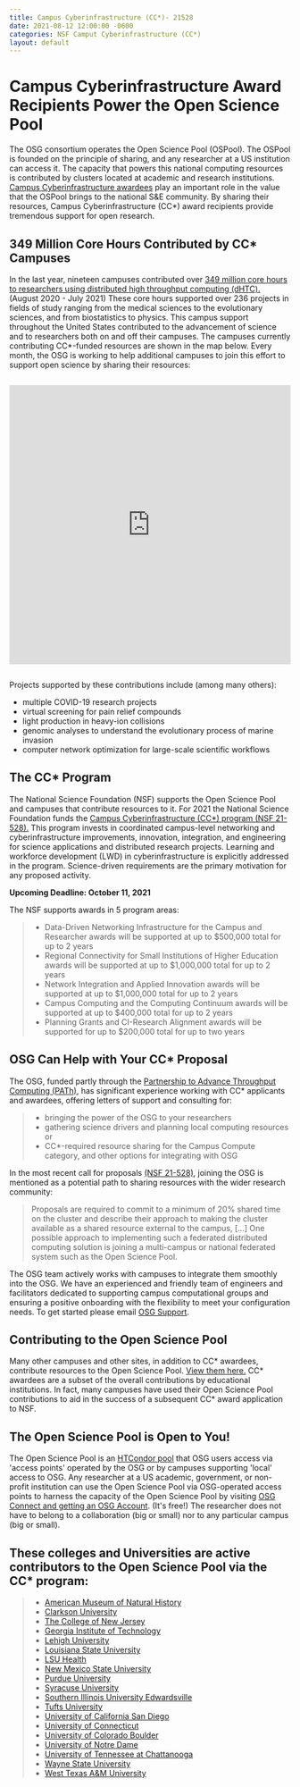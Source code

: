 ```yaml
---
title: Campus Cyberinfrastructure (CC*)- 21528
date: 2021-08-12 12:00:00 -0600
categories: NSF Camput Cyberinfrastructure (CC*)
layout: default
---
```


Campus Cyberinfrastructure Award Recipients Power the Open Science Pool
=======================================================================

The OSG consortium operates the Open Science Pool (OSPool). The OSPool is founded on the principle of sharing, and any researcher at a US institution can access it. The capacity that powers this national computing resources is contributed by clusters located at academic and research institutions. [Campus Cyberinfrastructure awardees](https://www.nsf.gov/funding/pgm_summ.jsp?pims_id=504748) play an important role in the value that the OSPool brings to the national S&E community. By sharing their resources, Campus Cyberinfrastructure (CC*) award recipients provide tremendous support for open research.

<h2>349 Million Core Hours Contributed by CC* Campuses</h2>

In the last year, nineteen campuses contributed over [349 million core hours to researchers using distributed high throughput computing (dHTC).](https://gracc.opensciencegrid.org/) (August 2020 - July 2021) These core hours supported over 236 projects in fields of study ranging from the medical sciences to the evolutionary sciences, and from biostatistics to physics. This campus support throughout the United States contributed to the advancement of science and to researchers both on and off their campuses. The campuses currently contributing CC*-funded resources are shown in the map below. Every month, the OSG is working to help additional campuses to join this effort to support open science by sharing their resources:

<iframe width="100%" height="500px" frameBorder="0" style="margin-bottom:1em; margin-top:1em" src="https://map.opensciencegrid.org/map/iframe?view=CCStar#38.61687,-97.86621|4|hybrid"></iframe>

Projects supported by these contributions include (among many others):

- multiple COVID-19 research projects
- virtual screening for pain relief compounds
- light production in heavy-ion collisions 
- genomic analyses to understand the evolutionary process of marine invasion
- computer network optimization for large-scale scientific workflows


The CC* Program
---------------


The National Science Foundation (NSF) supports the Open Science Pool and campuses that contribute resources to it. For 2021 the National Science Foundation funds the <a href="https://www.nsf.gov/funding/pgm_summ.jsp?pims_id=504748" target="_blank"> Campus Cyberinfrastructure (CC*) program (NSF 21-528).</a>
This program invests in coordinated campus-level networking and cyberinfrastructure improvements, innovation, integration, and engineering for science applications and distributed research projects. Learning and workforce development (LWD) in cyberinfrastructure is explicitly addressed in the program. Science-driven requirements are the primary motivation for any proposed activity.

**Upcoming Deadline: October 11, 2021** 

The NSF supports awards in 5 program areas:
>- 	Data-Driven Networking Infrastructure for the Campus and Researcher awards will be supported at up to $500,000 total for up to 2 years
>- 	Regional Connectivity for Small Institutions of Higher Education awards will be supported at up to $1,000,000 total for up to 2 years
>- 	Network Integration and Applied Innovation awards will be supported at up to $1,000,000 total for up to 2 years 
>- 	Campus Computing and the Computing Continuum awards will be supported at up to $400,000 total for up to 2 years
>- 	Planning Grants and CI-Research Alignment awards will be supported for up to $200,000 total for up to two years

<h2>OSG Can Help with Your CC* Proposal</h2>

The OSG, funded partly through the <a href="https://path-cc.io/" target="_blank"> Partnership to Advance Throughput Computing (PATh)</a>, has significant experience working with CC* applicants and awardees, offering letters of support and consulting for:

>- bringing the power of the OSG to your researchers
>- gathering science drivers and planning local computing resources or
>- CC*-required resource sharing for the Campus Compute category, and other options for integrating with OSG

In the most recent call for proposals <a href="https://www.nsf.gov/funding/pgm_summ.jsp?pims_id=504748" target="_blank">(NSF 21-528)</a>, joining the OSG is mentioned as a potential path to sharing resources with the wider research community:

> Proposals are required to commit to a minimum of 20% shared time on the cluster and describe their
> approach to making the cluster available as a shared resource external to the campus, [...] One
> possible approach to implementing such a federated distributed computing solution is joining a multi-campus
> or national federated system such as the Open Science Pool.

The OSG team actively works with campuses to integrate them smoothly into the OSG. We have an experienced and friendly team of engineers and facilitators dedicated to supporting campus computational groups and ensuring a positive onboarding with the flexibility to meet your configuration needs. To get started please email [OSG Support](mailto:support@osgconnect.net).

<h2>Contributing to the Open Science Pool</h2>

Many other campuses and other sites, in addition to CC* awardees, contribute resources to the Open Science Pool. <a href="https://map.opensciencegrid.org/map/iframe?view=EduvsOther#29.22889,-90.08789|4|terrain" target="_blank">View them here.</a> CC* awardees are a subset of the overall contributions by educational institutions. In fact, many campuses have used their Open Science Pool contributions to aid in the success of a subsequent CC* award application to NSF. 

<h2>The Open Science Pool is Open to You!</h2>
The Open Science Pool is an <a href="https://research.cs.wisc.edu/htcondor/" target="_blank">HTCondor pool</a> that OSG users access via 'access points' operated by the OSG or by campuses supporting 'local' access to OSG. Any researcher at a US academic, government, or non-profit institution can use the Open Science Pool via OSG-operated access points to harness the capacity of the Open Science Pool by visiting <a href="https://www.osgconnect.net/" target="_blank">OSG Connect and getting an OSG Account</a>. (It's free!) The researcher does not have to belong to a collaboration (big or small) nor to any particular campus (big or small).  

<h2>These colleges and Universities are active contributors to the Open Science Pool via the CC* program: </h2>

>- <a href="https://www.amnh.org/research/computational-sciences" target="_blank">American Museum of Natural History</a>
>- <a href="https://sites.clarkson.edu/acres/" target="_blank">Clarkson University</a>
>- <a href="https://computerscience.tcnj.edu/cs-programs-research/funded-projects/" target="_blank">The College of New Jersey</a>
>- <a href="https://pace.gatech.edu/" target="_blank"> Georgia Institute of Technology</a>
>- <a href="https://www1.lehigh.edu/" target="_blank">Lehigh University</a>
>- <a href="http://www.hpc.lsu.edu/about/index.php" target="_blank"> Louisiana State University</a>
>- <a href="https://www.lsuhsc.edu/" target="_blank"> LSU Health</a>
>- <a href="https://www.nmsu.edu/" target="_blank"> New Mexico State University</a>
>- <a href="https://www.purdue.edu/newsroom/releases/2019/Q3/nsf-supports-purdue-team-developing-online-manufacturing-education.html" target="_blank">Purdue University</a>
>- <a href="https://news.syr.edu/blog/2020/09/03/national-science-foundation-awards-390000-to-syracuse-university-computing-initiative/" target="_blank"> Syracuse University</a>
>- <a href="https://www.siue.edu/its/cyberinfrastructure/" target="_blank"> Southern Illinois University Edwardsville</a>
>- <a href="https://now.tufts.edu/articles/tufts-awarded-nsf-grant-expand-big-data-innovation-and-discovery" target="_blank"> Tufts University</a>
>- <a href="https://ucsdnews.ucsd.edu/pressrelease/sdsc-awarded-nsf-grant-for-triton-shared-computing-cluster-upgrade" target="_blank">University of California San Diego</a>
>- <a href="https://news.engr.uconn.edu/500k-nsf-grant-awarded-to-dr-bing-wang-uconn-health-center-2.php" target="_blank">University of Connecticut</a>
>- <a href="https://www.colorado.edu/rc/" target="_blank"> University of Colorado Boulder</a>
>- <a href="https://news.research.university/2019/10/31/the-research-university-tru-896/" target="_blank">University of Notre Dame</a>
>- <a href="https://www.utc.edu/" target="_blank">University of Tennessee at Chattanooga</a>
>- <a href="https://www.nsf.gov/awardsearch/showAward?AWD_ID=1925467&HistoricalAwards=false" target="_blank">Wayne State University</a>
>- <a href="https://www.wtamu.edu/" target="_blank">West Texas A&M University</a>
